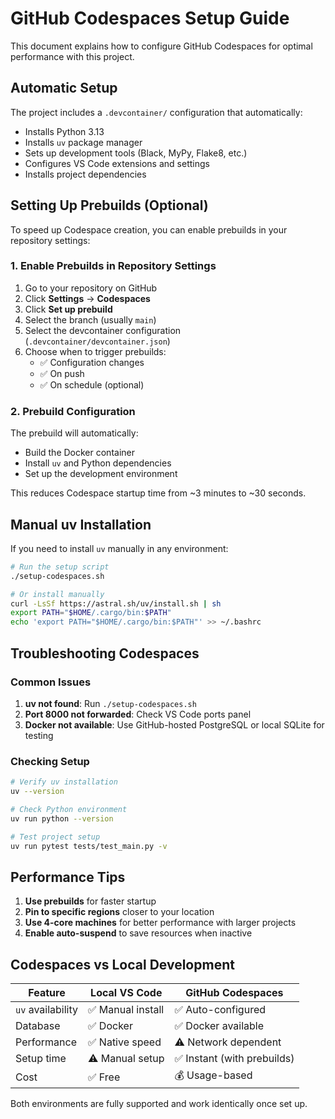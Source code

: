 # GitHub Codespaces Setup Guide

This document explains how to configure GitHub Codespaces for optimal performance with this project.

## Automatic Setup

The project includes a `.devcontainer/` configuration that automatically:

- Installs Python 3.13
- Installs `uv` package manager
- Sets up development tools (Black, MyPy, Flake8, etc.)
- Configures VS Code extensions and settings
- Installs project dependencies

## Setting Up Prebuilds (Optional)

To speed up Codespace creation, you can enable prebuilds in your repository settings:

### 1. Enable Prebuilds in Repository Settings

1. Go to your repository on GitHub
2. Click **Settings** → **Codespaces**
3. Click **Set up prebuild**
4. Select the branch (usually `main`)
5. Select the devcontainer configuration (`.devcontainer/devcontainer.json`)
6. Choose when to trigger prebuilds:
   - ✅ Configuration changes
   - ✅ On push
   - ✅ On schedule (optional)

### 2. Prebuild Configuration

The prebuild will automatically:

- Build the Docker container
- Install `uv` and Python dependencies
- Set up the development environment

This reduces Codespace startup time from ~3 minutes to ~30 seconds.

## Manual uv Installation

If you need to install `uv` manually in any environment:

```bash
# Run the setup script
./setup-codespaces.sh

# Or install manually
curl -LsSf https://astral.sh/uv/install.sh | sh
export PATH="$HOME/.cargo/bin:$PATH"
echo 'export PATH="$HOME/.cargo/bin:$PATH"' >> ~/.bashrc
```

## Troubleshooting Codespaces

### Common Issues

1. **uv not found**: Run `./setup-codespaces.sh`
2. **Port 8000 not forwarded**: Check VS Code ports panel
3. **Docker not available**: Use GitHub-hosted PostgreSQL or local SQLite for testing

### Checking Setup

```bash
# Verify uv installation
uv --version

# Check Python environment
uv run python --version

# Test project setup
uv run pytest tests/test_main.py -v
```

## Performance Tips

1. **Use prebuilds** for faster startup
2. **Pin to specific regions** closer to your location
3. **Use 4-core machines** for better performance with larger projects
4. **Enable auto-suspend** to save resources when inactive

## Codespaces vs Local Development

| Feature | Local VS Code | GitHub Codespaces |
|---------|---------------|-------------------|
| `uv` availability | ✅ Manual install | ✅ Auto-configured |
| Database | ✅ Docker | ✅ Docker available |
| Performance | ✅ Native speed | ⚠️ Network dependent |
| Setup time | ⚠️ Manual setup | ✅ Instant (with prebuilds) |
| Cost | ✅ Free | 💰 Usage-based |

Both environments are fully supported and work identically once set up.
